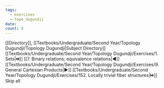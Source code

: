 ```yaml
---
tags:
  - exercises
  - topo_dugundji
date: 
count: 8
---
```

[[Directory]], [[Textbooks/Undergraduate/Second Year/Topology Dugundji/Topology Dugundji|Subject Directory]]
[[Textbooks/Undergraduate/Second Year/Topology Dugundji/Exercises/1. Sets|🞀🞀]] [[7. Binary relations; equivalence relations|◀]] [[Textbooks/Undergraduate/Second Year/Topology Dugundji/Exercises/9. General Cartesian Products|▶]] [[Textbooks/Undergraduate/Second Year/Topology Dugundji/Exercises/152. Locally trivial fiber structures|🞂🞂]]
Skip all